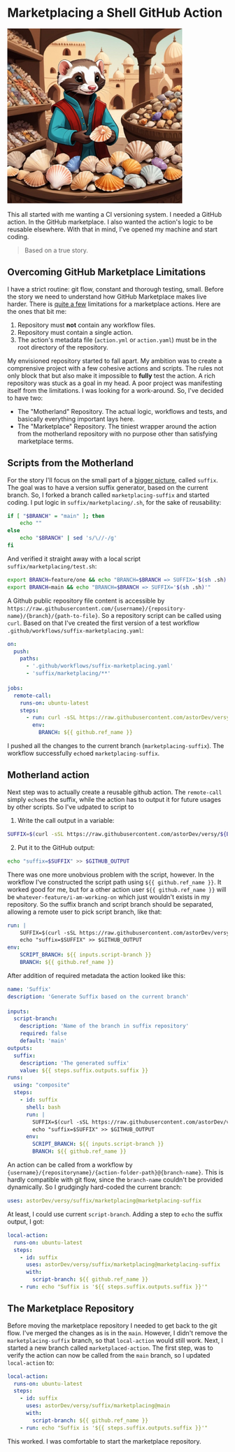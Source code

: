 # Marketplacing a Shell GitHub Action

<img src="./ferret-in-bazaar.jpeg" width="400"/>

This all started with me wanting a CI versioning system. I needed a GitHub action. In the GitHub marketplace. I also wanted the action's logic to be reusable elsewhere. With that in mind, I've opened my machine and start coding.

> Based on a true story.

## Overcoming GitHub Marketplace Limitations

I have a strict routine: git flow, constant and thorough testing, small.  Before the story we need to understand how GitHub Marketplace makes live harder. There is [quite a few](https://docs.github.com/en/actions/creating-actions/publishing-actions-in-github-marketplace#about-publishing-actions) limitations for a marketplace actions. Here are the ones that bit me:

1. Repository must **not** contain any workflow files.
2. Repository must contain a single action.
3. The action's metadata file (`action.yml` or `action.yaml`) must be in the root directory of the repository.

My envisioned repository started to fall apart. My ambition was to create a comprensive project with a few cohesive actions and scripts. The rules not only block that but also make it impossible to **fully** test the action. A rich repository was stuck as a goal in my head. A poor project was manifesting itself from the limitations. I was looking for a work-around. So, I've decided to have two:

- The "Motherland" Repository. The actual logic, workflows and tests, and basically everything important lays here.
- The "Marketplace" Repository. The tiniest wrapper around the action from the motherland repository with no purpose other than satisfying marketplace terms.

## Scripts from the Motherland

For the story I'll focus on the small part of a [bigger picture](https://github.com/astorDev/versy), called `suffix`. The goal was to have a version suffix generator, based on the current branch.
So, I forked a branch called `marketplacing-suffix` and started coding. I put logic in `suffix/marketplacing/.sh`, for the sake of reusability:

```sh
if [ "$BRANCH" = "main" ]; then
    echo ""
else
    echo "$BRANCH" | sed 's/\//-/g'
fi
```

And verified it straight away with a local script `suffix/marketplacing/test.sh`:

```sh
export BRANCH=feature/one && echo "BRANCH=$BRANCH => SUFFIX='$(sh .sh)'"
export BRANCH=main && echo "BRANCH=$BRANCH => SUFFIX='$(sh .sh)'"
```

A Github public repository file content is accessible by `https://raw.githubusercontent.com/{username}/{repository-name}/{branch}/{path-to-file}`. So a repository script can be called using `curl`. Based on that I've created the first version of a test workflow `.github/workflows/suffix-marketplacing.yaml`:

```yaml
on:
  push:
    paths:
      - '.github/workflows/suffix-marketplacing.yaml'
      - 'suffix/marketplacing/**'

jobs:
  remote-call:
    runs-on: ubuntu-latest
    steps:
      - run: curl -sSL https://raw.githubusercontent.com/astorDev/versy/$BRANCH/suffix/marketplacing/.sh | sh
        env:
          BRANCH: ${{ github.ref_name }}
```

I pushed all the changes to the current branch (`marketplacing-suffix`). The workflow successfully `echo`ed `marketplacing-suffix`.

## Motherland action

Next step was to actually create a reusable github action. The `remote-call` simply `echo`es the suffix, while the action has to output it for future usages by other scripts. So I've udpated to script to

1. Write the call output in a variable:

```sh
SUFFIX=$(curl -sSL https://raw.githubusercontent.com/astorDev/versy/${BRANCH}/suffix/marketplacing/.sh | sh)
```

2. Put it to the GitHub output:

```sh
echo "suffix=$SUFFIX" >> $GITHUB_OUTPUT
```

There was one more unobvious problem with the script, however. In the workflow I've constructed the script path using `${{ github.ref_name }}`. It worked good for me, but for a other action user `${{ github.ref_name }}` will be `whatever-feature/i-am-working-on` which just wouldn't exists in my repository. So the suffix branch and script branch should be separated, allowing a remote user to pick script branch, like that:

```yaml
run: | 
    SUFFIX=$(curl -sSL https://raw.githubusercontent.com/astorDev/versy/${SCRIPT_BRANCH}/suffix/marketplacing/.sh | sh)
    echo "suffix=$SUFFIX" >> $GITHUB_OUTPUT
env:
    SCRIPT_BRANCH: ${{ inputs.script-branch }}
    BRANCH: ${{ github.ref_name }}
```

After addition of required metadata the action looked like this:

```yaml
name: 'Suffix'
description: 'Generate Suffix based on the current branch'

inputs:
  script-branch:
    description: 'Name of the branch in suffix repository'
    required: false
    default: 'main'
outputs:
  suffix:
    description: 'The generated suffix'
    value: ${{ steps.suffix.outputs.suffix }}
runs:
  using: "composite"
  steps:
    - id: suffix
      shell: bash
      run: | 
        SUFFIX=$(curl -sSL https://raw.githubusercontent.com/astorDev/versy/${SCRIPT_BRANCH}/suffix/marketplacing/.sh | sh)
        echo "suffix=$SUFFIX" >> $GITHUB_OUTPUT
      env:
        SCRIPT_BRANCH: ${{ inputs.script-branch }}
        BRANCH: ${{ github.ref_name }}
```

An action can be called from a workflow by `{username}/{repositoryname}/{action-folder-path}@{branch-name}`. This is hardly compatible with git flow, since the `branch-name` couldn't be provided dynamically. So I grudgingly hard-coded the current branch:

```yaml
uses: astorDev/versy/suffix/marketplacing@marketplacing-suffix
```

At least, I could use current `script-branch`. Adding a step to `echo` the suffix output, I got:

```yaml
local-action:
  runs-on: ubuntu-latest
  steps:
    - id: suffix 
      uses: astorDev/versy/suffix/marketplacing@marketplacing-suffix
      with:
        script-branch: ${{ github.ref_name }}
    - run: echo "Suffix is '${{ steps.suffix.outputs.suffix }}'"
```

## The Marketplace Repository

Before moving the marketplace repository I needed to get back to the git flow. I've merged the changes as is in the `main`. However, I didn't remove the `marketplacing-suffix` branch, so that `local-action` would still work. Next, I started a new branch called `marketplaced-action`. The first step, was to verify the action can now be called from the `main` branch, so I updated `local-action` to:

```yaml
local-action:
  runs-on: ubuntu-latest
  steps:
    - id: suffix 
      uses: astorDev/versy/suffix/marketplacing@main
      with:
        script-branch: ${{ github.ref_name }}
    - run: echo "Suffix is '${{ steps.suffix.outputs.suffix }}'"
```

This worked. I was comfortable to start the marketplace repository.